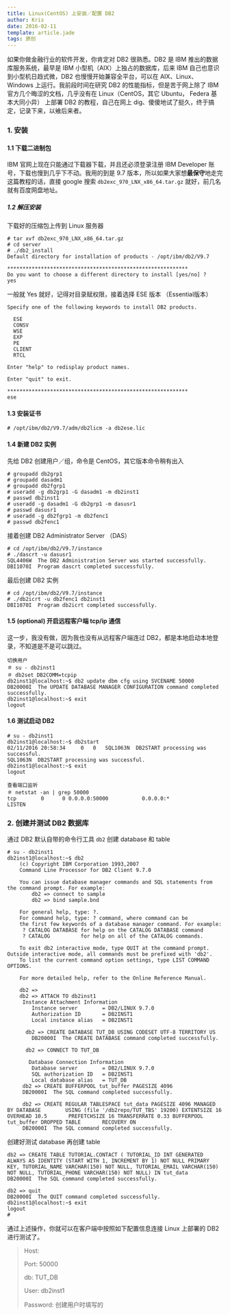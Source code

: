 ```yaml
---
title: Linux(CentOS) 上安装／配置 DB2
author: Kris
date: 2016-02-11
template: article.jade
tags: 原创
---
```



如果你做金融行业的软件开发，你肯定对 DB2 很熟悉。DB2 是 IBM 推出的数据库服务系统，最早是 IBM 小型机（AIX）上独占的数据库，后来 IBM 自己也意识到小型机日趋式微，DB2 也慢慢开始兼容全平台，可以在 AIX、Linux、Windows 上运行。我前段时间在研究 DB2 的性能指标，但是苦于网上除了 IBM 官方几个晦涩的文档，几乎没有在 Linux（CentOS，其它 Ubuntu， Federa 基本大同小异） 上部署 DB2 的教程，自己在网上 dig、傻傻地试了挺久，终于搞定，记录下来，以飨后来者。<span class="more"></span>

### 1. 安装
#### 1.1 下载二进制包
IBM 官网上现在只能通过下载器下载，并且还必须登录注册 IBM Developer 账号，下载也慢到几乎下不动。我用的到是 9.7 版本，所以如果大家想**最保守**地走完这篇教程的话，直接 google 搜索 `db2exc_970_LNX_x86_64.tar.gz` 就好，前几名就有百度网盘地址。
##### 1.2 解压安装
下载好的压缩包上传到 Linux 服务器
```
# tar xvf db2exc_970_LNX_x86_64.tar.gz
# cd server
# ./db2_install
Default directory for installation of products - /opt/ibm/db2/V9.7

***********************************************************
Do you want to choose a different directory to install [yes/no] ?
yes
```
一般就 Yes 就好，记得对目录赋权限，接着选择 ESE 版本 （Essential版本）
```
Specify one of the following keywords to install DB2 products.

  ESE
  CONSV
  WSE
  EXP
  PE
  CLIENT
  RTCL

Enter "help" to redisplay product names.

Enter "quit" to exit.

***********************************************************
ese
```
#### 1.3 安装证书
```
# /opt/ibm/db2/V9.7/adm/db2licm -a db2ese.lic
```
#### 1.4 新建 DB2 实例
先给 DB2 创建用户／组，命令是 CentOS，其它版本命令稍有出入
```
# groupadd db2grp1
# groupadd dasadm1
# groupadd db2fgrp1
# useradd -g db2grp1 -G dasadm1 -m db2inst1
# passwd db2inst1
# useradd -g dasadm1 -G db2grp1 -m dasusr1
# passwd dasusr1
# useradd -g db2fgrp1 -m db2fenc1
# passwd db2fenc1
```
接着创建 DB2 Administrator Server （DAS）
```
# cd /opt/ibm/db2/V9.7/instance
# ./dascrt -u dasusr1
SQL4406W  The DB2 Administration Server was started successfully.
DBI1070I  Program dascrt completed successfully.
```
最后创建 DB2 实例
```
# cd /opt/ibm/db2/V9.7/instance
# ./db2icrt -u db2fenc1 db2inst1
DBI1070I  Program db2icrt completed successfully.
```
#### 1.5 (optional) 开启远程客户端 tcp/ip 通信
这一步，我没有做，因为我也没有从远程客户端连过 DB2，都是本地启动本地登录，不知道是不是可以跳过。
```
切换用户
＃ su - db2inst1
＃ db2set DB2COMM=tcpip
db2inst1@localhost:~$ db2 update dbm cfg using SVCENAME 50000
DB20000I  The UPDATE DATABASE MANAGER CONFIGURATION command completed successfully.
db2inst1@localhost:~$ exit
logout
```
#### 1.6 测试启动 DB2
```
# su - db2inst1
db2inst1@localhost:~$ db2start
02/11/2016 20:58:34     0   0   SQL1063N  DB2START processing was successful.
SQL1063N  DB2START processing was successful.
db2inst1@localhost:~$ exit
logout

查看端口监听
＃ netstat -an | grep 50000
tcp        0      0 0.0.0.0:50000           0.0.0.0:*               LISTEN
```
### 2. 创建并测试 DB2 数据库
通过 DB2 默认自带的命令行工具 `db2` 创建 database 和 table
```
# su - db2inst1
db2inst1@localhost:~$ db2
    (c) Copyright IBM Corporation 1993,2007
    Command Line Processor for DB2 Client 9.7.0

    You can issue database manager commands and SQL statements from the command prompt. For example:
        db2 => connect to sample
        db2 => bind sample.bnd

    For general help, type: ?.
    For command help, type: ? command, where command can be
    the first few keywords of a database manager command. For example:
     ? CATALOG DATABASE for help on the CATALOG DATABASE command
     ? CATALOG          for help on all of the CATALOG commands.

    To exit db2 interactive mode, type QUIT at the command prompt. Outside interactive mode, all commands must be prefixed with 'db2'.
    To list the current command option settings, type LIST COMMAND OPTIONS.

    For more detailed help, refer to the Online Reference Manual.

    db2 =>
    db2 => ATTACH TO db2inst1
     Instance Attachment Information
	 	Instance server        = DB2/LINUX 9.7.0
	 	Authorization ID       = DB2INST1
	 	Local instance alias   = DB2INST1
	
	  db2 => CREATE DATABASE TUT_DB USING CODESET UTF-8 TERRITORY US
		DB20000I  The CREATE DATABASE command completed successfully.
	
	  db2 => CONNECT TO TUT_DB
	
	   Database Connection Information
	 	Database server        = DB2/LINUX 9.7.0
	 	SQL authorization ID   = DB2INST1
	 	Local database alias   = TUT_DB
	 db2 => CREATE BUFFERPOOL tut_buffer PAGESIZE 4096
	 DB20000I  The SQL command completed successfully.

	 db2 => CREATE REGULAR TABLESPACE tut_data PAGESIZE 4096 MANAGED BY DATABASE 		USING (file '/db2repo/TUT_TBS' 19200) EXTENTSIZE 16 OVERHEAD 10.5 		PREFETCHSIZE 16 TRANSFERRATE 0.33 BUFFERPOOL tut_buffer DROPPED TABLE 		RECOVERY ON
	 DB20000I  The SQL command completed successfully.
```

创建好测试 database 再创建 table

```
db2 => CREATE TABLE TUTORIAL.CONTACT ( TUTORIAL_ID INT GENERATED ALWAYS AS IDENTITY (START WITH 1, INCREMENT BY 1) NOT NULL PRIMARY KEY, TUTORIAL_NAME VARCHAR(150) NOT NULL, TUTORIAL_EMAIL VARCHAR(150) NOT NULL, TUTORIAL_PHONE VARCHAR(150) NOT NULL) IN tut_data
DB20000I  The SQL command completed successfully.

db2 => quit
DB20000I  The QUIT command completed successfully.
db2inst1@localhost:~$ exit
logout
#
```

通过上述操作，你就可以在客户端中按照如下配置信息连接 Linux 上部署的 DB2 进行测试了。

> Host: <Linux-IPaddress>
> 
> Port: 50000
> 
> db: TUT_DB
> 
> User: db2inst1
> 
> Password: 创建用户时填写的


